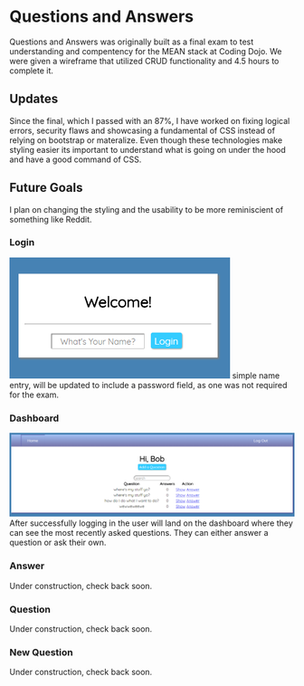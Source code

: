 # Questions and Answers

Questions and Answers was originally built as a final exam to test understanding and compentency for the MEAN stack at Coding Dojo. 
We were given a wireframe that utilized CRUD functionality and 4.5 hours to complete it. 

## Updates
Since the final, which I passed with an 87%, I have worked on fixing logical errors, security flaws and showcasing a fundamental of CSS instead of relying on bootstrap or materalize. Even though these technologies make styling easier its important to understand what is going on under the hood and have a good command of CSS. 

## Future Goals
I plan on changing the styling and the usability to be more reminiscient of something like Reddit. 

### Login
![Login Portal](./Login.PNG "Login portal")
simple name entry, will be updated to include a password field, as one was not required for the exam. 

### Dashboard
![Dashboard](./Dashboard.PNG "Dashboard")
After successfully logging in the user will land on the dashboard where they can see the most recently asked questions. They can either answer a question or ask their own. 

### Answer
Under construction, check back soon. 

### Question
Under construction, check back soon.

### New Question
Under construction, check back soon.